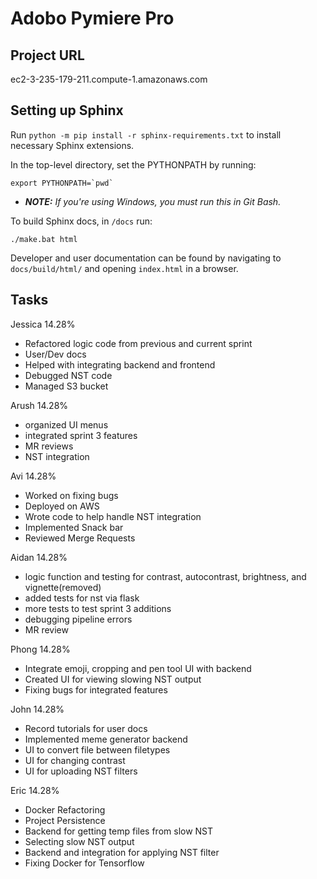 # Adobo Pymiere Pro

## Project URL

ec2-3-235-179-211.compute-1.amazonaws.com

## Setting up Sphinx

Run `python -m pip install -r sphinx-requirements.txt` to install necessary Sphinx extensions.

In the top-level directory, set the PYTHONPATH by running:
 
```export PYTHONPATH=`pwd` ```

* ***NOTE:** If you're using Windows, you must run this in Git Bash.*

To build Sphinx docs, in `/docs` run:

```./make.bat html```

Developer and user documentation can be found by navigating to `docs/build/html/` and
opening `index.html` in a browser.

## Tasks

Jessica 14.28%

- Refactored logic code from previous and current sprint
- User/Dev docs
- Helped with integrating backend and frontend
- Debugged NST code
- Managed S3 bucket

Arush 14.28%

- organized UI menus
- integrated sprint 3 features
- MR reviews
- NST integration

Avi 14.28%

- Worked on fixing bugs
- Deployed on AWS
- Wrote code to help handle NST integration
- Implemented Snack bar
- Reviewed Merge Requests

Aidan 14.28%

- logic function and testing for contrast, autocontrast, brightness, and vignette(removed)
- added tests for nst via flask
- more tests to test sprint 3 additions
- debugging pipeline errors
- MR review
  
Phong 14.28%

- Integrate emoji, cropping and pen tool UI with backend
- Created UI for viewing slowing NST output
- Fixing bugs for integrated features

John 14.28%

- Record tutorials for user docs
- Implemented meme generator backend
- UI to convert file between filetypes
- UI for changing contrast
- UI for uploading NST filters

Eric 14.28%

- Docker Refactoring
- Project Persistence
- Backend for getting temp files from slow NST
- Selecting slow NST output
- Backend and integration for applying NST filter
- Fixing Docker for Tensorflow
